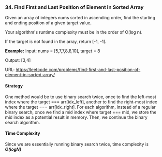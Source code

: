 ### 34. Find First and Last Position of Element in Sorted Array

Given an array of integers nums sorted in ascending order, find the starting and ending position of a given target value.

Your algorithm's runtime complexity must be in the order of O(log n).

If the target is not found in the array, return [-1, -1].

**Example:** Input: nums = [5,7,7,8,8,10], target = 8

Output: [3,4]

URL: https://leetcode.com/problems/find-first-and-last-position-of-element-in-sorted-array/

#### Strategy
One method would be to use binary search twice, once to find the left-most index where the target === arr[idx_left], another to find the right-most index where the target === arr[idx_right]. For each algorithm, instead of a regular binary search, once we find a mid index where target === mid, we store the mid index as a potential result in memory. Then, we continue the binary search algorithm. 


#### Time Complexity
Since we are essentially running binary search twice, time complexity is ***O(logN)***